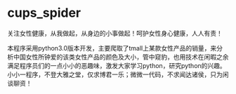 # cups_spider
关注女性健康，从我做起，从身边的小事做起！呵护女性身心健康，人人有责！

本程序采用python3.0版本开发，主要爬取了tmall上某款女性产品的销量，来分析中国女性所钟爱的该类女性产品的颜色及大小，管中窥豹，也用技术在闲暇之余满足程序员们的一点小小的恶趣味，激发大家学习python，研究python的兴趣。小小一程序，不登大雅之堂，仅求博君一乐；微微一代码，不求闻达诸侯，只为闲谈聊资！
